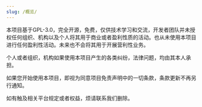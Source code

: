 ```yaml
---
slug: /概览/
---
```


本项目基于GPL-3.0，完全开源，免费，仅供技术学习和交流，开发者团队并未授权任何组织、机构以及个人将其用于商业或者盈利性质的活动。也从未使用本项目进行任何盈利性活动。未来也不会将其用于开展营利性业务。

个人或者组织，机构如果使用本项目产生的各类纠纷，法律问题，均由其本人承担。

如果您开始使用本项目，即视为同意项目免责声明中的一切条款，条款更新不再另行通知。

如有触及相关平台规定或者权益，烦请联系我们删除。